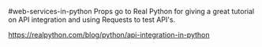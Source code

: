 #web-services-in-python
Props go to Real Python for giving a great tutorial on API integration and using Requests to test API's.

https://realpython.com/blog/python/api-integration-in-python

